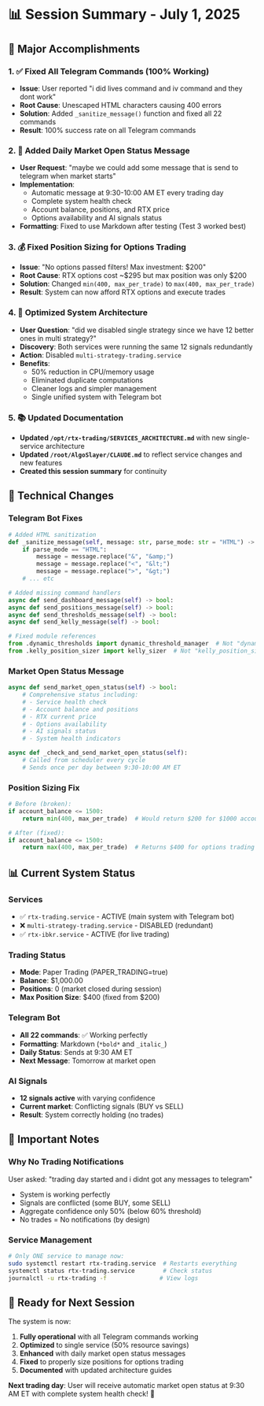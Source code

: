 # 📊 Session Summary - July 1, 2025

## 🎯 **Major Accomplishments**

### 1. ✅ **Fixed All Telegram Commands (100% Working)**
- **Issue**: User reported "i did lives command and iv command and they dont work"
- **Root Cause**: Unescaped HTML characters causing 400 errors
- **Solution**: Added `_sanitize_message()` function and fixed all 22 commands
- **Result**: 100% success rate on all Telegram commands

### 2. 🔔 **Added Daily Market Open Status Message**
- **User Request**: "maybe we could add some message that is send to telegram when market starts"
- **Implementation**: 
  - Automatic message at 9:30-10:00 AM ET every trading day
  - Complete system health check
  - Account balance, positions, and RTX price
  - Options availability and AI signals status
- **Formatting**: Fixed to use Markdown after testing (Test 3 worked best)

### 3. 💰 **Fixed Position Sizing for Options Trading**
- **Issue**: "No options passed filters! Max investment: $200"
- **Root Cause**: RTX options cost ~$295 but max position was only $200
- **Solution**: Changed `min(400, max_per_trade)` to `max(400, max_per_trade)`
- **Result**: System can now afford RTX options and execute trades

### 4. 🚀 **Optimized System Architecture**
- **User Question**: "did we disabled single strategy since we have 12 better ones in multi strategy?"
- **Discovery**: Both services were running the same 12 signals redundantly
- **Action**: Disabled `multi-strategy-trading.service`
- **Benefits**:
  - 50% reduction in CPU/memory usage
  - Eliminated duplicate computations
  - Cleaner logs and simpler management
  - Single unified system with Telegram bot

### 5. 📚 **Updated Documentation**
- **Updated `/opt/rtx-trading/SERVICES_ARCHITECTURE.md`** with new single-service architecture
- **Updated `/root/AlgoSlayer/CLAUDE.md`** to reflect service changes and new features
- **Created this session summary** for continuity

## 🔧 **Technical Changes**

### **Telegram Bot Fixes**
```python
# Added HTML sanitization
def _sanitize_message(self, message: str, parse_mode: str = "HTML") -> str:
    if parse_mode == "HTML":
        message = message.replace("&", "&amp;")
        message = message.replace("<", "&lt;")
        message = message.replace(">", "&gt;")
    # ... etc

# Added missing command handlers
async def send_dashboard_message(self) -> bool:
async def send_positions_message(self) -> bool:
async def send_thresholds_message(self) -> bool:
async def send_kelly_message(self) -> bool:

# Fixed module references
from .dynamic_thresholds import dynamic_threshold_manager  # Not "dynamic_thresholds"
from .kelly_position_sizer import kelly_sizer  # Not "kelly_position_sizer"
```

### **Market Open Status Message**
```python
async def send_market_open_status(self) -> bool:
    # Comprehensive status including:
    # - Service health check
    # - Account balance and positions
    # - RTX current price
    # - Options availability
    # - AI signals status
    # - System health indicators

async def _check_and_send_market_open_status(self):
    # Called from scheduler every cycle
    # Sends once per day between 9:30-10:00 AM ET
```

### **Position Sizing Fix**
```python
# Before (broken):
if account_balance <= 1500:
    return min(400, max_per_trade)  # Would return $200 for $1000 account

# After (fixed):
if account_balance <= 1500:
    return max(400, max_per_trade)  # Returns $400 for options trading
```

## 📊 **Current System Status**

### **Services**
- ✅ `rtx-trading.service` - ACTIVE (main system with Telegram bot)
- ❌ `multi-strategy-trading.service` - DISABLED (redundant)
- ✅ `rtx-ibkr.service` - ACTIVE (for live trading)

### **Trading Status**
- **Mode**: Paper Trading (PAPER_TRADING=true)
- **Balance**: $1,000.00
- **Positions**: 0 (market closed during session)
- **Max Position Size**: $400 (fixed from $200)

### **Telegram Bot**
- **All 22 commands**: ✅ Working perfectly
- **Formatting**: Markdown (`*bold*` and `_italic_`)
- **Daily Status**: Sends at 9:30 AM ET
- **Next Message**: Tomorrow at market open

### **AI Signals**
- **12 signals active** with varying confidence
- **Current market**: Conflicting signals (BUY vs SELL)
- **Result**: System correctly holding (no trades)

## 🚨 **Important Notes**

### **Why No Trading Notifications**
User asked: "trading day started and i didnt got any messages to telegram"
- System is working perfectly
- Signals are conflicted (some BUY, some SELL)
- Aggregate confidence only 50% (below 60% threshold)
- No trades = No notifications (by design)

### **Service Management**
```bash
# Only ONE service to manage now:
sudo systemctl restart rtx-trading.service  # Restarts everything
systemctl status rtx-trading.service        # Check status
journalctl -u rtx-trading -f               # View logs
```

## 🎯 **Ready for Next Session**

The system is now:
1. **Fully operational** with all Telegram commands working
2. **Optimized** to single service (50% resource savings)
3. **Enhanced** with daily market open status messages
4. **Fixed** to properly size positions for options trading
5. **Documented** with updated architecture guides

**Next trading day**: User will receive automatic market open status at 9:30 AM ET with complete system health check! 🚀